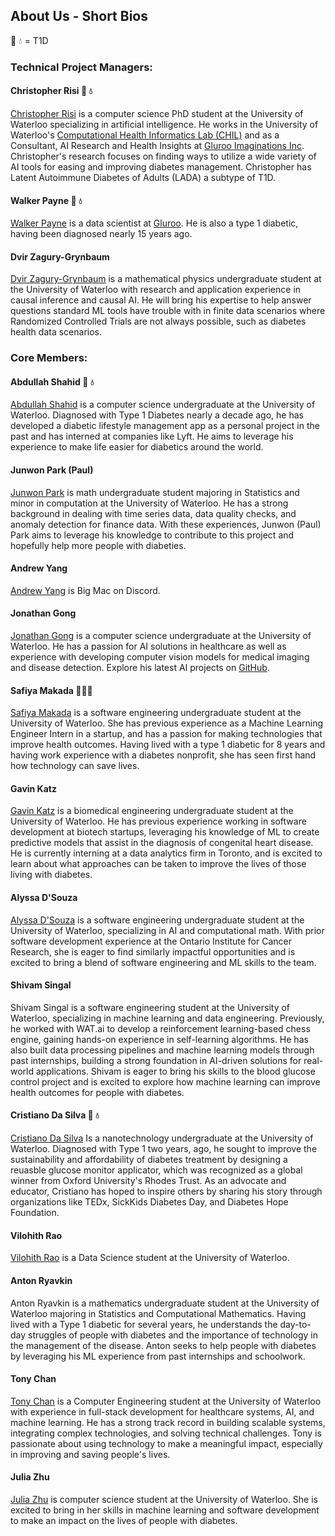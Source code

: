## About Us - Short Bios

:syringe: :droplet: = T1D

### Technical Project Managers:

#### Christopher Risi :syringe: :droplet:

[Christopher Risi](https://www.linkedin.com/in/christopherrisi/) is a computer science PhD student at the University of Waterloo specializing in artificial intelligence. He works in the University of Waterloo's [Computational Health Informatics Lab (CHIL)](https://chil.uwaterloo.ca/) and as a Consultant, AI Research and Health Insights at [Gluroo Imaginations Inc](https://gluroo.com/). Christopher's research focuses on finding ways to utilize a wide variety of AI tools for easing and improving diabetes management. Christopher has Latent Autoimmune Diabetes of Adults (LADA) a subtype of T1D.

#### Walker Payne :syringe: :droplet:

[Walker Payne](https://www.linkedin.com/in/walker-payne/) is a data scientist at [Gluroo](https://www.gluroo.com). He is also a type 1 diabetic, having been diagnosed nearly 15 years ago.

#### Dvir Zagury-Grynbaum

[Dvir Zagury-Grynbaum](https://www.linkedin.com/in/dvirzagury/) is a mathematical physics undergraduate student at the University of Waterloo with research and application experience in causal inference and causal AI. He will bring his expertise to help answer questions standard ML tools have trouble with in finite data scenarios where Randomized Controlled Trials are not always possible, such as diabetes health data scenarios.

### Core Members:

#### Abdullah Shahid :syringe: :droplet:

[Abdullah Shahid](https://www.linkedin.com/in/abdullahshahid247/) is a computer science undergraduate at the University of Waterloo. Diagnosed with Type 1 Diabetes nearly a decade ago, he has developed a diabetic lifestyle management app as a personal project in the past and has interned at companies like Lyft. He aims to leverage his experience to make life easier for diabetics around the world.

#### Junwon Park (Paul)

[Junwon Park](https://www.linkedin.com/in/junwon-park/) is math undergraduate student majoring in Statistics and minor in computation at the University of Waterloo. He has a strong background in dealing with time series data, data quality checks, and anomaly detection for finance data. With these experiences, Junwon (Paul) Park aims to leverage his knowledge to contribute to this project and hopefully help more people with diabeties.

#### Andrew Yang

[Andrew Yang](https://www.linkedin.com/in/andrewatyang/) is Big Mac on Discord.

#### Jonathan Gong

[Jonathan Gong](https://www.linkedin.com/in/jonathan-gong-005491263/) is a computer science undergraduate at the University of Waterloo. He has a passion for AI solutions in healthcare as well as experience with developing computer vision models for medical imaging and disease detection. Explore his latest AI projects on [GitHub](https://github.com/jogong2718).

#### Safiya Makada 🧑‍⚕️🍭

[Safiya Makada](https://www.linkedin.com/in/safiya-makada/) is a software engineering undergraduate student at the University of Waterloo. She has previous experience as a Machine Learning Engineer Intern in a startup, and has a passion for making technologies that improve health outcomes. Having lived with a type 1 diabetic for 8 years and having work experience with a diabetes nonprofit, she has seen first hand how technology can save lives.

#### Gavin Katz

[Gavin Katz](https://www.linkedin.com/in/gavin-katz-89990321b/) is a biomedical engineering undergraduate student at the University of Waterloo. He has previous experience working in software development at biotech startups, leveraging his knowledge of ML to create predictive models that assist in the diagnosis of congenital heart disease. He is currently interning at a data analytics firm in Toronto, and is excited to learn about what approaches can be taken to improve the lives of those living with diabetes.    

#### Alyssa D'Souza

[Alyssa D'Souza](https://www.linkedin.com/in/alyssa-dsouza/) is a software engineering undergraduate student at the University of Waterloo, specializing in AI and computational math. With prior software development experience at the Ontario Institute for Cancer Research, she is eager to find similarly impactful opportunities and is excited to bring a blend of software engineering and ML skills to the team.

#### Shivam Singal

Shivam Singal is a software engineering student at the University of Waterloo, specializing in machine learning and data engineering. Previously, he worked with WAT.ai to develop a reinforcement learning-based chess engine, gaining hands-on experience in self-learning algorithms. He has also built data processing pipelines and machine learning models through past internships, building a strong foundation in AI-driven solutions for real-world applications. Shivam is eager to bring his skills to the blood glucose control project and is excited to explore how machine learning can improve health outcomes for people with diabetes.

#### Cristiano Da Silva :syringe: :droplet:

[Cristiano Da Silva](https://www.linkedin.com/in/cristianofdasilva/) Is a nanotechnology undergraduate at the University of Waterloo. Diagnosed with Type 1 two years, ago, he sought to improve the sustainability and affordability of diabetes treatment by designing a reuasble glucose monitor applicator, which was recognized as a global winner from Oxford University's Rhodes Trust. As an advocate and educator, Cristiano has hoped to inspire others by sharing his story through organizations like TEDx, SickKids Diabetes Day, and Diabetes Hope Foundation. 

#### Vilohith Rao

[Vilohith Rao](https://www.linkedin.com/in/vilohith-rao-bangalore-mahesh-966295213/) is a Data Science student at the University of Waterloo.

#### Anton Ryavkin

Anton Ryavkin is a mathematics undergraduate student at the University of Waterloo majoring in Statistics and Computational Mathematics. Having lived with a Type 1 diabetic for several years, he understands the day-to-day struggles of people with diabetes and the importance of technology in the management of the disease. Anton seeks to help people with diabetes by leveraging his ML experience from past internships and schoolwork.

#### Tony Chan
[Tony Chan](https://www.linkedin.com/in/tony-chan-a871a1254/) is a Computer Engineering student at the University of Waterloo with experience in full-stack development for healthcare systems, AI, and machine learning. He has a strong track record in building scalable systems, integrating complex technologies, and solving technical challenges. Tony is passionate about using technology to make a meaningful impact, especially in improving and saving people's lives.

#### Julia Zhu
[Julia Zhu](https://github.com/liya-zhu) is computer science student at the University of Waterloo. She is excited to bring in her skills in machine learning and software development to make an impact on the lives of people with diabetes.